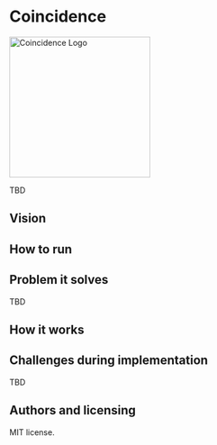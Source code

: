 # Coincidence

<img src="logo.png" alt="Coincidence Logo" height="250px"/>

TBD

## Vision

## How to run

## Problem it solves

TBD

## How it works

## Challenges during implementation

TBD

## Authors and licensing

MIT license.
